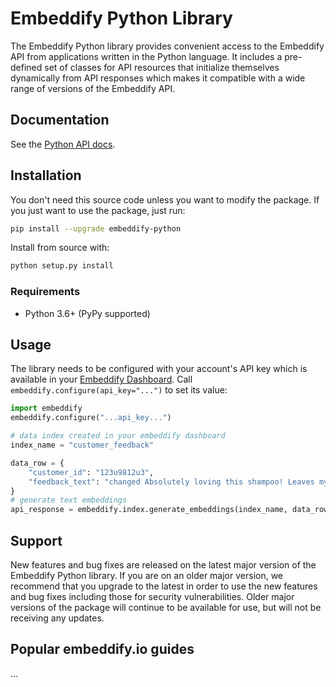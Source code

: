 # Embeddify Python Library

The Embeddify Python library provides convenient access to the Embeddify API from
applications written in the Python language. It includes a pre-defined set of
classes for API resources that initialize themselves dynamically from API
responses which makes it compatible with a wide range of versions of the Embeddify
API.

## Documentation

See the [Python API docs](https://embeddify.io/docs/api?lang=python).


## Installation

You don't need this source code unless you want to modify the package. If you just
want to use the package, just run:

```sh
pip install --upgrade embeddify-python
```

Install from source with:

```sh
python setup.py install
```

### Requirements

- Python 3.6+ (PyPy supported)

## Usage

The library needs to be configured with your account's API key which is
available in your [Embeddify Dashboard][api-authentication]. Call `embeddify.configure(api_key="...")` to set its
value:

```python
import embeddify
embeddify.configure("...api_key...")

# data index created in your embeddify dashboard
index_name = "customer_feedback"

data_row = {
    "customer_id": "123u9812u3",
    "feedback_text": "changed Absolutely loving this shampoo! Leaves my hair feeling incredibly soft and shiny."
}
# generate text embeddings
api_response = embeddify.index.generate_embeddings(index_name, data_row)
```

## Support

New features and bug fixes are released on the latest major version of the Embeddify Python library. If you are on an older major version, we recommend that you upgrade to the latest in order to use the new features and bug fixes including those for security vulnerabilities. Older major versions of the package will continue to be available for use, but will not be receiving any updates.


## Popular embeddify.io guides
...

[api-authentication]: https://www.embeddify.io/app
